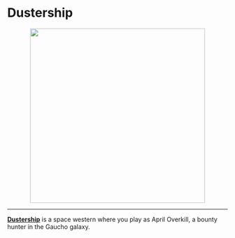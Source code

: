 # Dustership

<p align="center">
  <a href="https://gutugutugames.itch.io/dustership">
    <img src="https://github.com/user-attachments/assets/e70b4402-e6c0-43e4-846b-a4742b39bfeb" width="400">
  </a>
</p>

***

**[Dustership](https://gutugutugames.itch.io/dustership)** is a space western where you play as April Overkill, a bounty hunter in the Gaucho galaxy.

